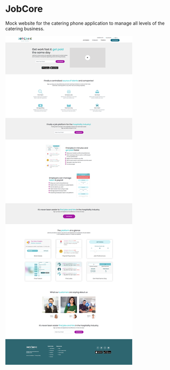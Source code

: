 # JobCore
Mock website for the catering phone application to manage all levels of the catering business.

![](src/images/jobcore.png)
